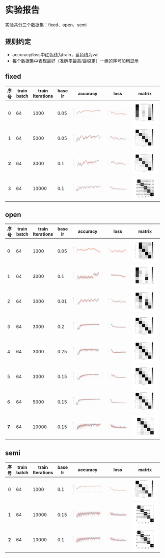 # 实验报告

实验共分三个数据集：fixed、open、semi

## 规则约定

- accuracy/loss中红色线为train，蓝色线为val
- 每个数据集中表现最好（准确率最高/最稳定）一组的序号加粗显示

## fixed

| 序号  | train batch | train Iterations | base Ir | accuracy                                                     | loss                                                         | matrix                                                       |
| :---: | ----------- | ---------------- | ------- | ------------------------------------------------------------ | ------------------------------------------------------------ | ------------------------------------------------------------ |
|   0   | 64          | 1000             | 0.05    | ![](https://raw.githubusercontent.com/DmrfCoder/CSI/master/ExperimentalRecord/Selection_005.png) | ![](https://github.com/DmrfCoder/CSI/blob/master/ExperimentalRecord/Selection_006.png?raw=true) | ![](https://github.com/DmrfCoder/CSI/blob/master/ExperimentalRecord/Fixed_confusion_matrix_val.png?raw=true) |
|   1   | 64          | 5000             | 0.05    | ![](https://raw.githubusercontent.com/DmrfCoder/CSI/master/ExperimentalRecord/Selection_007.png) | ![](https://raw.githubusercontent.com/DmrfCoder/CSI/master/ExperimentalRecord/Selection_008.png) | ![](https://github.com/DmrfCoder/CSI/blob/master/ExperimentalRecord/Fixed_confusion_matrix_val1.png?raw=true) |
| **2** | 64          | 3000             | 0.1     | ![](https://raw.githubusercontent.com/DmrfCoder/CSI/master/ExperimentalRecord/Selection_009.png) | ![](https://raw.githubusercontent.com/DmrfCoder/CSI/master/ExperimentalRecord/Selection_010.png) | ![](https://github.com/DmrfCoder/CSI/blob/master/ExperimentalRecord/Fixed_confusion_matrix_val2.png?raw=true) |
|   3   | 64          | 10000            | 0.1     | ![](https://raw.githubusercontent.com/DmrfCoder/CSI/master/ExperimentalRecord/Selection_031.png) | ![](https://raw.githubusercontent.com/DmrfCoder/CSI/master/ExperimentalRecord/Selection_032.png) | ![](https://github.com/DmrfCoder/CSI/blob/master/ExperimentalRecord/Fixed_confusion_matrix_val3.png?raw=true) |

## open

| 序号  | train batch | train Iterations | base Ir | accuracy                                                     | loss                                                         | matrix                                                       |
| ----- | ----------- | ---------------- | ------- | ------------------------------------------------------------ | ------------------------------------------------------------ | ------------------------------------------------------------ |
| 0     | 64          | 1000             | 0.05    | ![img](https://github.com/DmrfCoder/CSI/blob/master/ExperimentalRecord/Selection_000.png?raw=true) | ![img](https://github.com/DmrfCoder/CSI/blob/master/ExperimentalRecord/Selection_004.png?raw=true) | ![img](https://github.com/DmrfCoder/CSI/blob/master/ExperimentalRecord/Open_confusion_matrix_val.png?raw=true) |
| 1     | 64          | 3000             | 0.1     | ![img](https://github.com/DmrfCoder/CSI/blob/master/ExperimentalRecord/Selection_011.png?raw=true) | ![img](https://github.com/DmrfCoder/CSI/blob/master/ExperimentalRecord/Selection_012.png?raw=true) | ![img](https://github.com/DmrfCoder/CSI/blob/master/ExperimentalRecord/Open_confusion_matrix_val1.png?raw=true) |
| 2     | 64          | 3000             | 0.01    | ![img](https://github.com/DmrfCoder/CSI/blob/master/ExperimentalRecord/Selection_013.png?raw=true) | ![img](https://github.com/DmrfCoder/CSI/blob/master/ExperimentalRecord/Selection_014.png?raw=true) | ![img](https://github.com/DmrfCoder/CSI/blob/master/ExperimentalRecord/Open_confusion_matrix_val2.png?raw=true) |
| 3     | 64          | 3000             | 0.2     | ![img](https://github.com/DmrfCoder/CSI/blob/master/ExperimentalRecord/Selection_015.png?raw=true) | ![img](https://github.com/DmrfCoder/CSI/blob/master/ExperimentalRecord/Selection_016.png?raw=true) | ![img](https://github.com/DmrfCoder/CSI/blob/master/ExperimentalRecord/Open_confusion_matrix_val3.png?raw=true) |
| 4     | 64          | 3000             | 0.25    | ![img](https://github.com/DmrfCoder/CSI/blob/master/ExperimentalRecord/Selection_017.png?raw=true) | ![img](https://github.com/DmrfCoder/CSI/blob/master/ExperimentalRecord/Selection_018.png?raw=true) | ![img](https://github.com/DmrfCoder/CSI/blob/master/ExperimentalRecord/Open_confusion_matrix_val4.png?raw=true) |
| 5     | 64          | 3000             | 0.15    | ![img](https://github.com/DmrfCoder/CSI/blob/master/ExperimentalRecord/Selection_019.png?raw=true) | ![img](https://github.com/DmrfCoder/CSI/blob/master/ExperimentalRecord/Selection_020.png?raw=true) | ![img](https://github.com/DmrfCoder/CSI/blob/master/ExperimentalRecord/Open_confusion_matrix_val5.png?raw=true) |
| 6     | 64          | 5000             | 0.15    | ![img](https://github.com/DmrfCoder/CSI/blob/master/ExperimentalRecord/Selection_021.png?raw=true) | ![img](https://github.com/DmrfCoder/CSI/blob/master/ExperimentalRecord/Selection_022.png?raw=true) | ![img](https://github.com/DmrfCoder/CSI/blob/master/ExperimentalRecord/Open_confusion_matrix_val6.png?raw=true) |
| **7** | 64          | 10000            | 0.15    | ![img](https://github.com/DmrfCoder/CSI/blob/master/ExperimentalRecord/Selection_025.png?raw=true) | ![img](https://github.com/DmrfCoder/CSI/blob/master/ExperimentalRecord/Selection_026.png?raw=true) | ![img](https://github.com/DmrfCoder/CSI/blob/master/ExperimentalRecord/Open_confusion_matrix_val7.png?raw=true) |

## semi

| 序号  | train batch | train Iterations | base Ir | accuracy                                                     | loss                                                         | matrix                                                       |
| :---: | ----------- | ---------------- | ------- | ------------------------------------------------------------ | ------------------------------------------------------------ | ------------------------------------------------------------ |
|   0   | 64          | 1000             | 0.1     | ![](https://github.com/DmrfCoder/CSI/blob/master/ExperimentalRecord/Selection_001.png?raw=true) | ![](https://github.com/DmrfCoder/CSI/blob/master/ExperimentalRecord/Selection_003.png?raw=true) | ![](https://github.com/DmrfCoder/CSI/blob/master/ExperimentalRecord/Semi_confusion_matrix_val0.png?raw=true) |
|   1   | 64          | 10000            | 0.15    | ![](https://github.com/DmrfCoder/CSI/blob/master/ExperimentalRecord/Selection_027.png?raw=true) | ![](https://github.com/DmrfCoder/CSI/blob/master/ExperimentalRecord/Selection_028.png?raw=true) | ![](https://github.com/DmrfCoder/CSI/blob/master/ExperimentalRecord/Semi_confusion_matrix_val1.png?raw=true) |
| **2** | 64          | 10000            | 0.1     | ![](https://github.com/DmrfCoder/CSI/blob/master/ExperimentalRecord/Selection_029.png?raw=true) | ![](https://github.com/DmrfCoder/CSI/blob/master/ExperimentalRecord/Selection_030.png?raw=true) | ![](https://github.com/DmrfCoder/CSI/blob/master/ExperimentalRecord/Semi_confusion_matrix_val2.png?raw=true) |







